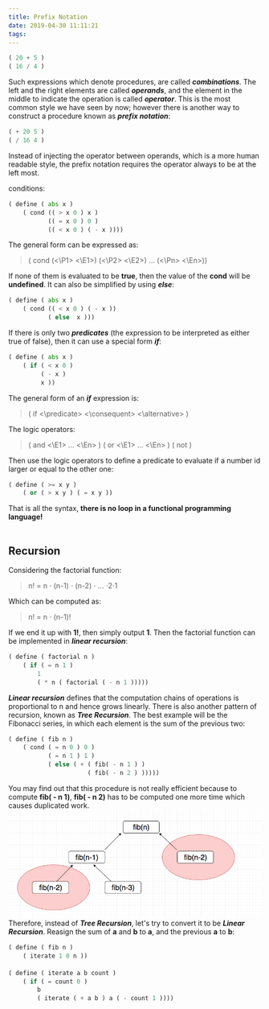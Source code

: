 ```yaml
---
title: Prefix Notation
date: 2019-04-30 11:11:21
tags:
---
```

```python
( 20 + 5 )
( 16 / 4 )
```
Such expressions which denote procedures, are called ***combinations***. The left and the right elements are called ***operands***, and the element in the middle to indicate the operation is called ***operator***. This is the most common style we have seen by now; however there is another way to construct a procedure known as ***prefix notation***:
```python
( + 20 5 )
( / 16 4 )
```
Instead of injecting the operator between operands, which is a more human readable style, the prefix notation requires the operator always to be at the left most.<!-- more -->

conditions:
```python
( define ( abs x )
    ( cond (( > x 0 ) x )
           (( = x 0 ) 0 )
           (( < x 0 ) ( - x ))))
```
The general form can be expressed as:
>( cond (<\P1> <\E1>)
>       (<\P2> <\E2>)
>            ...
>       (<\Pn> <\En>))

If none of them is evaluated to be **true**, then the value of the **cond** will be **undefined**. It can also be simplified by using ***else***:
```python
( define ( abs x )
    ( cond (( < x 0 ) ( - x ))
           ( else  x )))
```
If there is only two ***predicates*** (the expression to be interpreted as either true of false), then it can use a special form ***if***:
```python
( define ( abs x )
    ( if ( < x 0 )
         ( - x )
         x ))
```
The general form of an ***if*** expression is:
>( if <\predicate> <\consequent> <\alternative> )

The logic operators:
>( and <\E1> ... <\En> )
>( or <\E1> ... <\En> )
>( not <E> )

Then use the logic operators to define a predicate to evaluate if a number id larger or equal to the other one:
```python
( define ( >= x y )
    ( or ( > x y ) ( = x y ))
```
That is all the syntax, **there is no loop in a functional programming language!**</br></br>
## Recursion
Considering the factorial function:
> n! = n ⋅ (n-1) ⋅ (n-2) ⋅ ... ⋅2⋅1

Which can be computed as:
> n! = n ⋅ (n-1)!

If we end it up with **1!**, then simply output **1**. Then the factorial function can be implemented in ***linear recursion***:
```python
( define ( factorial n )
    ( if ( = n 1 )
        1
        ( * n ( factorial ( - n 1 )))))
```
***Linear recursion*** defines that the computation chains of operations is proportional to n and hence grows linearly. There is also another pattern of recursion, known as ***Tree Recursion***. The best example will be the Fibonacci series, in which each element is the sum of the previous two:
```python
( define ( fib n )
    ( cond ( = n 0 ) 0 )
           ( = n 1 ) 1 )
           ( else ( + ( fib( - n 1 ) )
                      ( fib( - n 2 ) )))))
```
You may find out that this procedure is not really efficient because to compute **fib( - n 1)**, **fib( - n 2)** has to be computed one more time which causes duplicated work.
![Tree Recursion](../images/TreeRecursion.png)
Therefore, instead of ***Tree Recursion***, let's try to convert it to be ***Linear Recursion***. Reasign the sum of **a** and **b** to **a**, and the previous **a** to **b**:
```python
( define ( fib n )
    ( iterate 1 0 n ))

( define ( iterate a b count )
    ( if ( = count 0 )
        b
        ( iterate ( + a b ) a ( - count 1 ))))
```